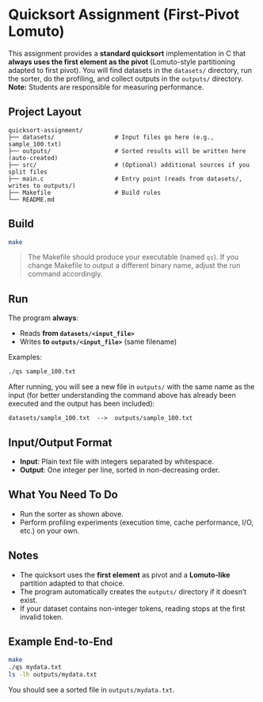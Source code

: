 # Quicksort Assignment (First-Pivot Lomuto)

This assignment provides a **standard quicksort** implementation in C that **always uses the first element as the pivot** (Lomuto-style partitioning adapted to first pivot). You will find datasets in the `datasets/` directory, run the sorter, do the profiling, and collect outputs in the `outputs/` directory.  
**Note:** Students are responsible for measuring performance.

## Project Layout

```
quicksort-assignment/
├── datasets/                 # Input files go here (e.g., sample_100.txt)
├── outputs/                  # Sorted results will be written here (auto-created)
├── src/                      # (Optional) additional sources if you split files
├── main.c                    # Entry point (reads from datasets/, writes to outputs/)
├── Makefile                  # Build rules
└── README.md
```

## Build

```bash
make
```

> The Makefile should produce your executable (named `qs`).
> If you change Makefile to output a different binary name, adjust the run command accordingly.

## Run

The program **always**:
- Reads **from `datasets/<input_file>`**
- Writes **to `outputs/<input_file>`** (same filename)

Examples:

```bash
./qs sample_100.txt
```

After running, you will see a new file in `outputs/` with the same name as the input (for better understanding the command above has already been executed and the output has been included):

```
datasets/sample_100.txt  -->  outputs/sample_100.txt
```

## Input/Output Format

- **Input**: Plain text file with integers separated by whitespace.
- **Output**: One integer per line, sorted in non-decreasing order.

## What You Need To Do

- Run the sorter as shown above.
- Perform profiling experiments (execution time, cache performance, I/O, etc.) on your own.

## Notes

- The quicksort uses the **first element** as pivot and a **Lomuto-like** partition adapted to that choice.
- The program automatically creates the `outputs/` directory if it doesn’t exist.
- If your dataset contains non-integer tokens, reading stops at the first invalid token.

## Example End-to-End

```bash
make
./qs mydata.txt
ls -lh outputs/mydata.txt
```

You should see a sorted file in `outputs/mydata.txt`.
